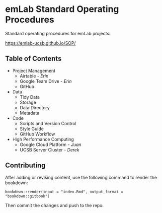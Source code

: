 # emLab Standard Operating Procedures

Standard operating procedures for emLab projects:

<https://emlab-ucsb.github.io/SOP/>


## Table of Contents

* Project Management  
    + Airtable - *Erin*
    + Google Team Drive - *Erin*
    + GitHub
* Data
    + Tidy Data
    + Storage
    + Data Directory
    + Metadata
* Code
    + Scripts and Version Control
    + Style Guide
    + GitHub Workflow
* High Performance Computing
    + Google Cloud Platform - *Juan*
    + UCSB Server Cluster - *Derek*


## Contributing

After adding or revising content, use the following command to render the bookdown:

`bookdown::render(input = "index.Rmd", output_format = "bookdown::gitbook")`

Then commit the changes and push to the repo.
